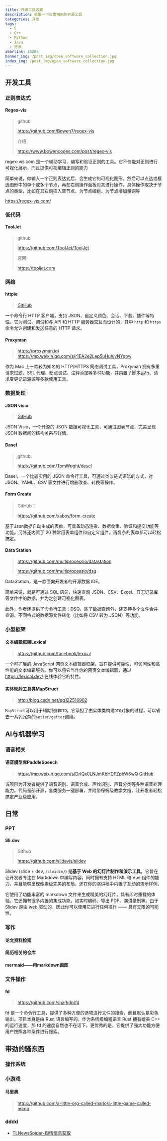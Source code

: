 ```yaml
---
title: 开源工具收藏
description: 收集一下日常用到的开源工具
categories: 开发
tags:
  - C
  - C++
  - Python
  - Java
  - 开源
abbrlink: 15209
banner_img: /post_img/open_software_collection.jpg
index_img: /post_img/open_software_collection.jpg
---
```


## 开发工具

### 正则表达式

#### Regex-vis

> github
>
> <https://github.com/Bowen7/regex-vis>
>
> 介绍
>
> <https://www.bowencodes.com/post/regex-vis>

regex-vis.com 是一个辅助学习、编写和验证正则的工具。它不仅能对正则进行可视化展示，而且提供可视编辑正则的能力

简单来说，你输入一个正则表达式后，会生成它的可视化图形。然后可以点选或框选图形中的单个或多个节点，再在右侧操作面板对其进行操作，具体操作取决于节点的类型，比如在其右侧插入空节点、为节点编组、为节点增加量词等

<https://regex-vis.com/>

### 低代码

#### ToolJet

> github
>
> <https://github.com/ToolJet/ToolJet>
>
> 官网
>
> <https://tooljet.com>

### 网络

#### httpie

> [GitHub](https://github.com/httpie/httpie)

 一个命令行 HTTP 客户端，支持 JSON、自定义颜色、会话、下载、插件等特性。它为测试、调试和与 API 和 HTTP 服务器交互而设计的，其中 `http` 和 `https` 命令允许创建和发送任意的 HTTP 请求。

#### Proxyman

> <https://proxyman.io/>
> <https://mp.weixin.qq.com/s/r1EA2e2Lep5uHuhjvNYqow>

作为 Mac 上一款较为知名的 HTTP/HTTPS 网络调试工具，Proxyman 拥有多重请求过滤、SSL 代理、断点调试、注释添加等多种功能，并内置了脚本运行、请求变更记录溯源等多款使用工具。

### 数据处理

#### JSON visio

> [GitHub](https://github.com/AykutSarac/jsonvisio.com)

JSON Visio，一个开源的 JSON 数据可视化工具，可通过图表节点，完美呈现 JSON 数据间的结构关系与详情。

#### Dasel

> github:
>
> <https://github.com/TomWright/dasel>

Dasel，一个比较实用的 JSON 命令行工具，可通过类似链式语法的方式，对 JSON、YAML、CSV 等文件进行增删改查、转换等操作。

#### Form Create

> GitHub：
>
> <https://github.com/xaboy/form-create>

基于Json数据自动生成的表单，可具备动态渲染、数据收集、验证和提交功能等功能。另外还内置了 20 种常用表单组件和自定义组件，再复杂的表单都可以轻松搞定。

#### Data Station

> <https://github.com/multiprocessio/datastation>
>
> <https://github.com/multiprocessio/dsq>

DataStation，是一款面向开发者的开源数据 IDE。

简单来说，就是可通过 SQL 语句，快速查询 JSON、CSV、Excel、日志记录库等文件中的数据，并为之创建可视化图表。

此外，作者还提供了命令行工具：DSQ，除了数据查询外，还支持多个文件合并查询，不同格式的数据源文件转化（比如将 CSV 转为 JSON）等功能。

### 小型框架

#### 文本编辑框架Lexical

> <https://github.com/facebook/lexical>

一个可扩展的 JavaScript 网页文本编辑器框架，旨在提供可靠性、可访问性和高性能的文本编辑服务。你可以将它当作你的网页文本编辑器，通过 <https://lexical.dev/> 在线体验它的特性。

#### 实体映射工具类MapStruct

> <http://blog.csdn.net/qq122516902>

`MapStruct`可以用于辅助制作`DTO`。它承担了由实体类构建`DTO`对象的过程，可以省去一系列冗杂的`setter/getter`调用。

## AI与机器学习

### 语音相关

#### 语音模型库PaddleSpeech

> <https://mp.weixin.qq.com/s/DrIQx0LNJmKbHDFZphW6wQ>
> [GitHub](https://github.com/PaddlePaddle/PaddleSpeech)

该项目为开发者提供了语音识别、语音合成、声纹识别、声音分类等多种语音处理能力，代码全部开源，各类服务一键部署，并附带保姆级教学文档，让开发者轻松搞定产业级应用。

## 日常

### PPT

#### Sli.dev

> Github
>
> <https://github.com/slidevjs/slidev>

Slidev (slide + dev, `/slʌɪdɪv/`) 是**基于 Web 的幻灯片制作和演示工具**。它旨在让开发者专注在 Markdown 中编写内容，同时拥有支持 HTML 和 Vue 组件的能力，并且能够呈现像素级完美的布局，还在你的演讲稿中内置了互动的演示样例。

它使用了功能丰富的 markdown 文件来生成精美的幻灯片，具有即时重载的体验。它还拥有很多内置的集成功能，如实时编码、导出 PDF、演讲录制等。由于 Slidev 是由 web 驱动的，因此你可以使用它进行任何操作 —— 具有无限的可能性。

### 写作

#### 论文资料检索

#### 简历相关的仓库

#### mermaid——用markdown画图

### 文件操作

#### fd

> <https://github.com/sharkdp/fd>

fd 是一个命令行工具，提供了多种方便的选项进行文件的搜索，而且默认是彩色输出。项目本身是由 Rust 语言编写的，作为系统级编程语言 Rust 拥有媲美 C++ 的运行速度，那 fd 的速度自然也不在话下，更优秀的是，它提供了强大功能方便用户按照各种条件进行搜索。

## 带劲的骚东西

### 操作系统

### 小游戏

#### 马里奥

> <https://github.com/a-little-org-called-mario/a-little-game-called-mario>

### dddd

- [TLNewsSpider-舆情信息获取](https://github.com/casual-silva/NewsCrawl)